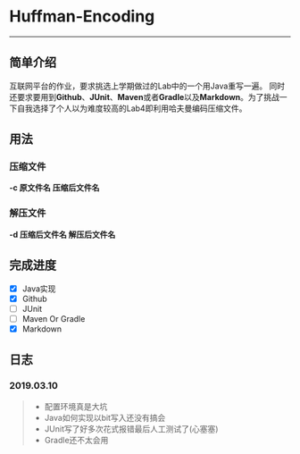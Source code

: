 # Huffman-Encoding

------

## 简单介绍
互联网平台的作业，要求挑选上学期做过的Lab中的一个用Java重写一遍。
同时还要求要用到**Github**、**JUnit**、**Maven**或者**Gradle**以及**Markdown**。为了挑战一下自我选择了个人以为难度较高的Lab4即利用哈夫曼编码压缩文件。

## 用法
### 压缩文件
**-c 原文件名 压缩后文件名**
### 解压文件
**-d 压缩后文件名 解压后文件名**

## 完成进度
- [x] Java实现
- [x] Github
- [ ] JUnit
- [ ] Maven Or Gradle
- [X] Markdown

## 日志

### 2019.03.10
> * 配置环境真是大坑
> * Java如何实现以bit写入还没有搞会
> * JUnit写了好多次花式报错最后人工测试了(心塞塞)
> * Gradle还不太会用
